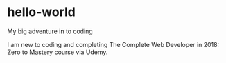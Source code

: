 # hello-world

My big adventure in to coding

I am new to coding and completing The Complete Web Developer in 2018: Zero to Mastery course via Udemy.
